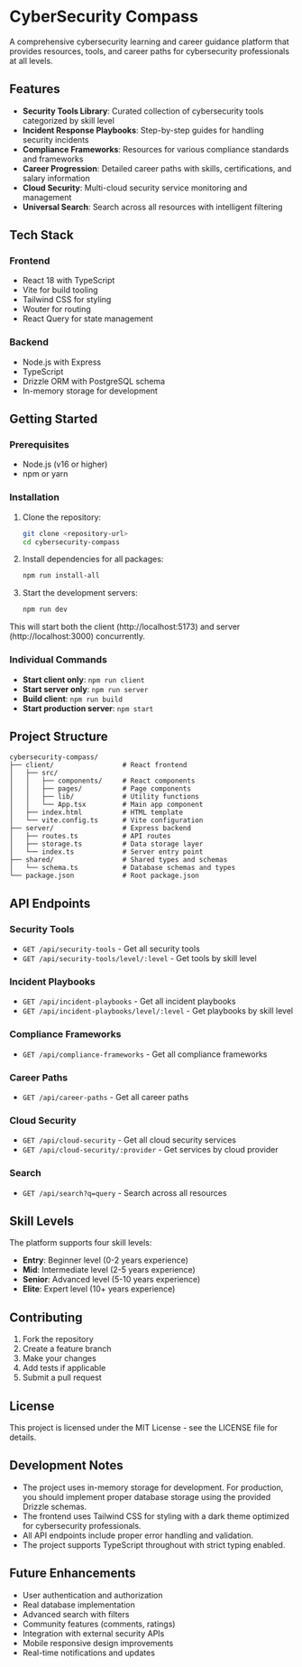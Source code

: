 # CyberSecurity Compass

A comprehensive cybersecurity learning and career guidance platform that provides resources, tools, and career paths for cybersecurity professionals at all levels.

## Features

- **Security Tools Library**: Curated collection of cybersecurity tools categorized by skill level
- **Incident Response Playbooks**: Step-by-step guides for handling security incidents
- **Compliance Frameworks**: Resources for various compliance standards and frameworks
- **Career Progression**: Detailed career paths with skills, certifications, and salary information
- **Cloud Security**: Multi-cloud security service monitoring and management
- **Universal Search**: Search across all resources with intelligent filtering

## Tech Stack

### Frontend
- React 18 with TypeScript
- Vite for build tooling
- Tailwind CSS for styling
- Wouter for routing
- React Query for state management

### Backend
- Node.js with Express
- TypeScript
- Drizzle ORM with PostgreSQL schema
- In-memory storage for development

## Getting Started

### Prerequisites
- Node.js (v16 or higher)
- npm or yarn

### Installation

1. Clone the repository:
   ```bash
   git clone <repository-url>
   cd cybersecurity-compass
   ```

2. Install dependencies for all packages:
   ```bash
   npm run install-all
   ```

3. Start the development servers:
   ```bash
   npm run dev
   ```

This will start both the client (http://localhost:5173) and server (http://localhost:3000) concurrently.

### Individual Commands

- **Start client only**: `npm run client`
- **Start server only**: `npm run server`
- **Build client**: `npm run build`
- **Start production server**: `npm start`

## Project Structure

```
cybersecurity-compass/
├── client/                 # React frontend
│   ├── src/
│   │   ├── components/     # React components
│   │   ├── pages/          # Page components
│   │   ├── lib/            # Utility functions
│   │   └── App.tsx         # Main app component
│   ├── index.html          # HTML template
│   └── vite.config.ts      # Vite configuration
├── server/                 # Express backend
│   ├── routes.ts           # API routes
│   ├── storage.ts          # Data storage layer
│   └── index.ts            # Server entry point
├── shared/                 # Shared types and schemas
│   └── schema.ts           # Database schemas and types
└── package.json            # Root package.json
```

## API Endpoints

### Security Tools
- `GET /api/security-tools` - Get all security tools
- `GET /api/security-tools/level/:level` - Get tools by skill level

### Incident Playbooks
- `GET /api/incident-playbooks` - Get all incident playbooks
- `GET /api/incident-playbooks/level/:level` - Get playbooks by skill level

### Compliance Frameworks
- `GET /api/compliance-frameworks` - Get all compliance frameworks

### Career Paths
- `GET /api/career-paths` - Get all career paths

### Cloud Security
- `GET /api/cloud-security` - Get all cloud security services
- `GET /api/cloud-security/:provider` - Get services by cloud provider

### Search
- `GET /api/search?q=query` - Search across all resources

## Skill Levels

The platform supports four skill levels:
- **Entry**: Beginner level (0-2 years experience)
- **Mid**: Intermediate level (2-5 years experience)
- **Senior**: Advanced level (5-10 years experience)
- **Elite**: Expert level (10+ years experience)

## Contributing

1. Fork the repository
2. Create a feature branch
3. Make your changes
4. Add tests if applicable
5. Submit a pull request

## License

This project is licensed under the MIT License - see the LICENSE file for details.

## Development Notes

- The project uses in-memory storage for development. For production, you should implement proper database storage using the provided Drizzle schemas.
- The frontend uses Tailwind CSS for styling with a dark theme optimized for cybersecurity professionals.
- All API endpoints include proper error handling and validation.
- The project supports TypeScript throughout with strict typing enabled.

## Future Enhancements

- User authentication and authorization
- Real database implementation
- Advanced search with filters
- Community features (comments, ratings)
- Integration with external security APIs
- Mobile responsive design improvements
- Real-time notifications and updates
